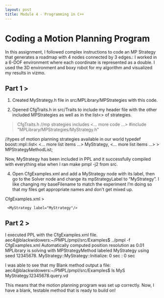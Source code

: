 ```yaml
---
layout: post
title: Module 4 - Programming in C++
---
```


# Coding a Motion Planning Program
In this assignment, I followed complex instructions to code an MP Strategy that generates a roadmap with 4 nodes connected by 3 edges.: I worked in a 6-DOF environment where each coordinate is represented as a double. I used the 3D environment and boxy robot for my algorithm and visualized my results in vizmo.

## Part 1 >
1. Created MyStrategy.h file in src/MPLibrary/MPStrategies with this code.

2. Opened CfgTraits.h in src/Traits to include my header file with the other included MPStrategies as well as in the list<> of strategies.

> CfgTraits.h 
//mp strategies includes
<... more code ...>
#include "MPLibrary/MPStrategies/MyStrategy.h"


//types of motion planning strategies available in our world
 typedef boost::mpl::list<
   <... more list items ...>
   MyStrategy<MPTraits>,  <... more list items ...>
     > MPStrategyMethodList;

Now, MyStrategy has been included in PPL and it successfully compiled with everything else when I ran make pmpl -j2 from src.

4. Open CfgExamples.xml and add a MyStrategy node with its label, then go to the Solver node and change its mpStrategyLabel to “MyStrategy”. I like changing my baseFilename to match the experiment I’m doing so that my files get appropriate names and don’t get mixed up.

CfgExamples.xml >
<!-- My Strategy-->
     <MyStrategy label="MyStrategy"/>
 </MPStrategies>
   <Solver mpStrategyLabel="MyStrategy" seed="12345678"
     baseFilename="MyStrategy" vizmoDebug="true"/>

## Part 2 >
I executed PPL with the CfgExamples.xml file.
aec4@blackwidowers:~/PMPL/pmpl/src/Examples$ ../pmpl -f CfgExamples.xml
Automatically computed position resolution as 0.01
MPLibrary is solving with MPStrategyMethod labeled MyStrategy using seed 12345678.
MyStrategy::MyStrategy::Initialize: 0 sec
: 0 sec

I was able to see that my Blank method output a file:
aec4@blackwidowers:~/PMPL/pmpl/src/Examples$ ls MyS
MyStrategy.12345678.query.vd  

This means that the motion planning program was set up correctly. Now, I have a blank, testable method that is ready to build on!

